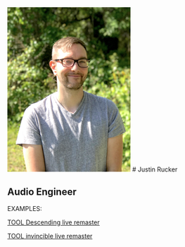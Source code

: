 

<img src="/images/me.jpg"  width="280" >
# Justin Rucker

##  Audio Engineer

EXAMPLES:

<a href="https://youtu.be/vy0jSY-1BVQ"> TOOL Descending live remaster </a>

<a href="https://youtu.be/EtYpFxCnoL0"> TOOL invincible live remaster </a>
